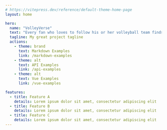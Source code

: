 ```yaml
---
# https://vitepress.dev/reference/default-theme-home-page
layout: home

hero:
  name: "VolleyVerse"
  text: "Every fan who loves to follow his or her volleyball team finds a place in VolleyVerse."
  tagline: My great project tagline
  actions:
    - theme: brand
      text: Markdown Examples
      link: /markdown-examples
    - theme: alt
      text: API Examples
      link: /api-examples
    - theme: alt
      text: Vue Examples
      link: /vue-examples

features:
  - title: Feature A
    details: Lorem ipsum dolor sit amet, consectetur adipiscing elit
  - title: Feature B
    details: Lorem ipsum dolor sit amet, consectetur adipiscing elit
  - title: Feature C
    details: Lorem ipsum dolor sit amet, consectetur adipiscing elit
---
```



